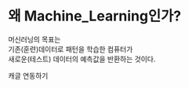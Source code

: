 # 왜 Machine_Learning인가?

머신러닝의 목표는<br>
  기존(훈련)데이터로 패턴을 학습한 컴퓨터가<br>
  새로운(테스트) 데이터의 예측값을 반환하는 것이다.


캐글 연동하기
